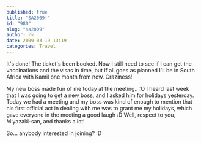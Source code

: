 ```yaml
---
published: true
title: "SA2009!"
id: "980"
slug: "sa2009"
author: rv
date: 2009-03-19 13:19
categories: Travel
---
```

It's done! The ticket's been booked. Now I still need to see if I can get the vaccinations and the visas in time, but if all goes as planned I'll be in South Africa with Kamil one month from now. Craziness!

My new boss made fun of me today at the meeting.. :O I heard last week that I was going to get a new boss, and I asked him for holidays yesterday. Today we had a meeting and my boss was kind of enough to mention that his first official act in dealing with me was to grant me my holidays, which gave everyone in the meeting a good laugh :D Well, respect to you, Miyazaki-san, and thanks a lot!

So... anybody interested in joining? :D